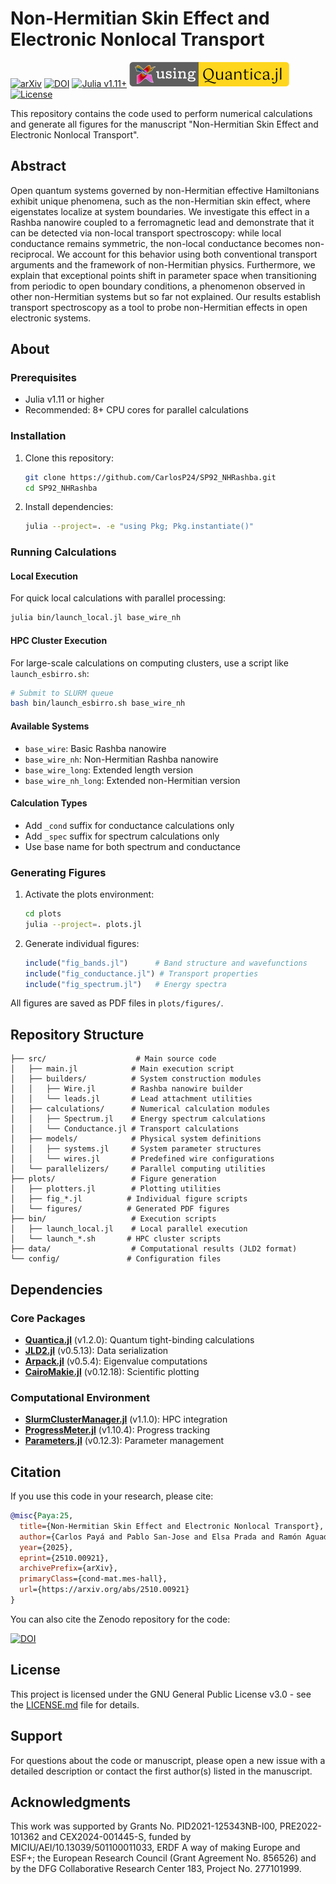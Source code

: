 # Non-Hermitian Skin Effect and Electronic Nonlocal Transport

[![arXiv](https://img.shields.io/badge/arXiv-2510.00921-b31b1b.svg)](https://arxiv.org/abs/2510.00921)
[![DOI](https://zenodo.org/badge/966776654.svg)](https://doi.org/10.5281/zenodo.17243672)
[![Julia v1.11+](https://img.shields.io/badge/Julia-v1.11+-blue.svg)](https://julialang.org/)
[![Quantica badge](https://raw.githubusercontent.com/pablosanjose/Quantica.jl/master/docs/src/assets/badge.svg)](https://github.com/pablosanjose/Quantica.jl)
[![License](https://img.shields.io/badge/License-GPL--3.0-blue.svg)](LICENSE.md)

This repository contains the code used to perform numerical calculations and generate all figures for the manuscript "Non-Hermitian Skin Effect and Electronic Nonlocal Transport".

## Abstract

Open quantum systems governed by non-Hermitian effective Hamiltonians exhibit unique phenomena, such as the non-Hermitian skin effect, where eigenstates localize at system boundaries. We investigate this effect in a Rashba nanowire coupled to a ferromagnetic lead and demonstrate that it can be detected via non-local transport spectroscopy: while local conductance remains symmetric, the non-local conductance becomes non-reciprocal. We account for this behavior using both conventional transport arguments and the framework of non-Hermitian physics. Furthermore, we explain that exceptional points shift in parameter space when transitioning from periodic to open boundary conditions, a phenomenon observed in other non-Hermitian systems but so far not explained. Our results establish transport spectroscopy as a tool to probe non-Hermitian effects in open electronic systems.

## About

### Prerequisites

- Julia v1.11 or higher
- Recommended: 8+ CPU cores for parallel calculations

### Installation

1. Clone this repository:

   ```bash
   git clone https://github.com/CarlosP24/SP92_NHRashba.git
   cd SP92_NHRashba
   ```

2. Install dependencies:

   ```bash
   julia --project=. -e "using Pkg; Pkg.instantiate()"
   ```

### Running Calculations

#### Local Execution

For quick local calculations with parallel processing:

```bash
julia bin/launch_local.jl base_wire_nh
```

#### HPC Cluster Execution

For large-scale calculations on computing clusters, use a script like `launch_esbirro.sh`:

```bash
# Submit to SLURM queue
bash bin/launch_esbirro.sh base_wire_nh
```

#### Available Systems

- `base_wire`: Basic Rashba nanowire
- `base_wire_nh`: Non-Hermitian Rashba nanowire
- `base_wire_long`: Extended length version
- `base_wire_nh_long`: Extended non-Hermitian version

#### Calculation Types

- Add `_cond` suffix for conductance calculations only
- Add `_spec` suffix for spectrum calculations only
- Use base name for both spectrum and conductance

### Generating Figures

1. Activate the plots environment:

   ```bash
   cd plots
   julia --project=. plots.jl
   ```

2. Generate individual figures:

   ```julia
   include("fig_bands.jl")      # Band structure and wavefunctions
   include("fig_conductance.jl") # Transport properties
   include("fig_spectrum.jl")   # Energy spectra
   ```

All figures are saved as PDF files in `plots/figures/`.

## Repository Structure

```text
├── src/                    # Main source code
│   ├── main.jl            # Main execution script
│   ├── builders/          # System construction modules
│   │   ├── Wire.jl        # Rashba nanowire builder
│   │   └── leads.jl       # Lead attachment utilities
│   ├── calculations/      # Numerical calculation modules
│   │   ├── Spectrum.jl    # Energy spectrum calculations
│   │   └── Conductance.jl # Transport calculations
│   ├── models/            # Physical system definitions
│   │   ├── systems.jl     # System parameter structures
│   │   └── wires.jl       # Predefined wire configurations
│   └── parallelizers/     # Parallel computing utilities
├── plots/                 # Figure generation
│   ├── plotters.jl        # Plotting utilities
│   ├── fig_*.jl          # Individual figure scripts
│   └── figures/          # Generated PDF figures
├── bin/                   # Execution scripts
│   ├── launch_local.jl    # Local parallel execution
│   └── launch_*.sh       # HPC cluster scripts
├── data/                  # Computational results (JLD2 format)
└── config/               # Configuration files
```

## Dependencies

### Core Packages

- **[Quantica.jl](https://github.com/pablosanjose/Quantica.jl)** (v1.2.0): Quantum tight-binding calculations
- **[JLD2.jl](https://github.com/JuliaIO/JLD2.jl)** (v0.5.13): Data serialization
- **[Arpack.jl](https://github.com/JuliaLinearAlgebra/Arpack.jl)** (v0.5.4): Eigenvalue computations
- **[CairoMakie.jl](https://github.com/JuliaPlots/Makie.jl)** (v0.12.18): Scientific plotting

### Computational Environment

- **[SlurmClusterManager.jl](https://github.com/JuliaParallel/SlurmClusterManager.jl)** (v1.1.0): HPC integration
- **[ProgressMeter.jl](https://github.com/timholy/ProgressMeter.jl)** (v1.10.4): Progress tracking
- **[Parameters.jl](https://github.com/mauro3/Parameters.jl)** (v0.12.3): Parameter management

## Citation

If you use this code in your research, please cite:

```bibtex
@misc{Paya:25,
  title={Non-Hermitian Skin Effect and Electronic Nonlocal Transport}, 
  author={Carlos Payá and Pablo San-Jose and Elsa Prada and Ramón Aguado},
  year={2025},
  eprint={2510.00921},
  archivePrefix={arXiv},
  primaryClass={cond-mat.mes-hall},
  url={https://arxiv.org/abs/2510.00921}
}
```

You can also cite the Zenodo repository for the code:

[![DOI](https://zenodo.org/badge/966776654.svg)](https://doi.org/10.5281/zenodo.17243672)

## License

This project is licensed under the GNU General Public License v3.0 - see the [LICENSE.md](LICENSE.md) file for details.

## Support

For questions about the code or manuscript, please open a new issue with a detailed description or contact the first author(s) listed in the manuscript.

## Acknowledgments

This work was supported by Grants No. PID2021-125343NB-I00, PRE2022-101362 and CEX2024-001445-S, funded by MICIU/AEI/10.13039/501100011033, ERDF A way of making Europe and ESF+; the European Research Council (Grant Agreement No. 856526) and by the DFG Collaborative Research Center 183, Project No. 277101999. 
